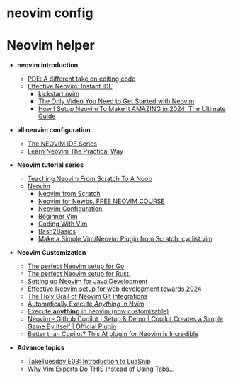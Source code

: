 # neovim config



# Neovim helper

- **neovim introduction**
  - [PDE: A different take on editing code](https://www.youtube.com/watch?v=QMVIJhC9Veg)
  - [Effective Neovim: Instant IDE](https://www.youtube.com/watch?v=stqUbv-5u2s)
  	- [kickstart.nvim](https://github.com/nvim-lua/kickstart.nvim)
  	- [The Only Video You Need to Get Started with Neovim](https://www.youtube.com/watch?v=m8C0Cq9Uv9o)
	- [How I Setup Neovim To Make It AMAZING in 2024: The Ultimate Guide](https://www.youtube.com/watch?v=6pAG3BHurdM)
  
- **all neovim configuration**
  - [The NEOVIM IDE Series](https://medium.com/@shaikzahid0713/the-neovim-series-32163eb1f5d0)
  - [Learn Neovim The Practical Way](https://alpha2phi.medium.com/learn-neovim-the-practical-way-8818fcf4830f#545a)

- **Neovim tutorial series**
  - [Teaching Neovim From Scratch To A Noob](https://www.youtube.com/watch?v=-ybCiHPWKNA)
  - [Neovim](https://www.youtube.com/playlist?list=PLOIdWGSU_Wcp9_w8euHJaux8DEIBCvYGc)
	- [Neovim from Scratch](https://www.youtube.com/playlist?list=PLhoH5vyxr6Qq41NFL4GvhFp-WLd5xzIzZ)
	- [Neovim for Newbs. FREE NEOVIM COURSE](https://www.youtube.com/playlist?list=PLsz00TDipIffreIaUNk64KxTIkQaGguqn)
	- [Neovim Configuration](https://www.youtube.com/playlist?list=PLsz00TDipIffxsNXSkskknolKShdbcALR)
	- [Beginner Vim](https://www.youtube.com/playlist?list=PLmTrCsxAaghUhCmSiX5Py-e9O8UOPX502)
	- [Coding With Vim](https://www.youtube.com/playlist?list=PLmTrCsxAaghW9KWrzuc6n2B9ud2uV5sjK)
	- [Bash2Basics](https://www.youtube.com/playlist?list=PLep05UYkc6wTWlugE_9Lj6JlLpvSBbkZ_)
	- [Make a Simple Vim/Neovim Plugin from Scratch: cyclist.vim](https://www.youtube.com/watch?v=apyV4v7x33o&list=PLep05UYkc6wSgBFseCsRBSQQ1Fmf3eRa8)

- **Neovim Customization**
	- [The perfect Neovim setup for Go](https://www.youtube.com/watch?v=i04sSQjd-qo)
	- [The perfect Neovim setup for Rust.](https://www.youtube.com/watch?v=mh_EJhH49Ms)
	- [Setting up Neovim for Java Development](https://www.youtube.com/watch?v=8q_VPqA-KLs)
	- [Effective Neovim setup for web development towards 2024](https://www.youtube.com/watch?v=fFHlfbKVi30)
	- [The Holy Grail of Neovim Git Integrations](https://www.youtube.com/watch?v=K-FKqXj8BAQ)
	- [Automatically Execute *Anything* in Nvim](https://www.youtube.com/watch?v=9gUatBHuXE0)
	- [Execute **anything** in neovim (now customizable)](https://www.youtube.com/watch?v=HlfjpstqXwE)
	- [Neovim - Github Copilot | Setup & Demo | Copilot Creates a Simple Game By Itself | Official Plugin](https://www.youtube.com/watch?v=eMnZBaOs4vM&list=PLhoH5vyxr6Qo_5IoxqcQjHgBe77xD5-BP)
	- [Better than Copilot? This AI plugin for Neovim is Incredible](https://www.youtube.com/watch?v=7k0KZsheLP4)

- **Advance topics**
	- [TakeTuesday E03: Introduction to LuaSnip](https://www.youtube.com/watch?v=Dn800rlPIho)
	- [Why Vim Experts Do THIS Instead of Using Tabs...](https://www.youtube.com/watch?v=ST_DZ6yIiXY)
